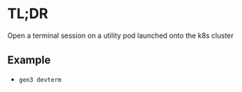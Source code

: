 # TL;DR

Open a terminal session on a utility pod launched onto the k8s cluster

## Example

* `gen3 devterm`
